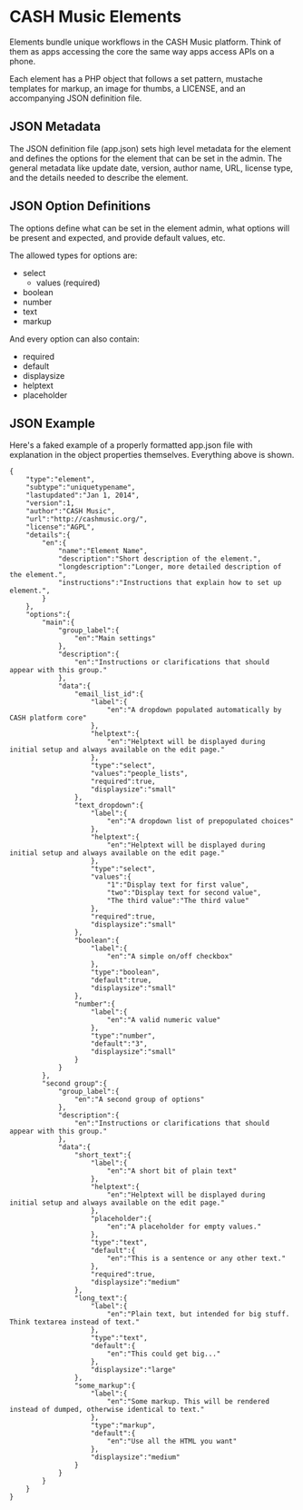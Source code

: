 # CASH Music Elements
Elements bundle unique workflows in the CASH Music platform. Think of them as apps accessing
the core the same way apps access APIs on a phone. 

Each element has a PHP object that follows a set pattern, mustache templates for markup, an
image for thumbs, a LICENSE, and an accompanying JSON definition file. 


## JSON Metadata
The JSON definition file (app.json) sets high level metadata for the element and defines the
options for the element that can be set in the admin. The general metadata like update date, 
version, author name, URL, license type, and the details needed to describe the element.

## JSON Option Definitions
The options define what can be set in the element admin, what options will be present and 
expected, and provide default values, etc. 

The allowed types for options are:
  
  - select
    - values (required)
  - boolean
  - number
  - text
  - markup
  
And every option can also contain:

  - required
  - default
  - displaysize
  - helptext
  - placeholder


## JSON Example
Here's a faked example of a properly formatted app.json file with explanation in the object
properties themselves. Everything above is shown.

```
{
	"type":"element",
	"subtype":"uniquetypename",
	"lastupdated":"Jan 1, 2014",
	"version":1,
	"author":"CASH Music",
	"url":"http://cashmusic.org/",
	"license":"AGPL",
	"details":{
		"en":{
			"name":"Element Name",
			"description":"Short description of the element.",
			"longdescription":"Longer, more detailed description of the element.",
			"instructions":"Instructions that explain how to set up element.",
		}
	},
	"options":{
		"main":{
			"group_label":{
				"en":"Main settings"
			},
			"description":{
				"en":"Instructions or clarifications that should appear with this group."
			},
			"data":{
				"email_list_id":{
					"label":{
						"en":"A dropdown populated automatically by CASH platform core"
					},
					"helptext":{
						"en":"Helptext will be displayed during initial setup and always available on the edit page."
					},
					"type":"select",
					"values":"people_lists",
					"required":true,
					"displaysize":"small"
				},
				"text_dropdown":{
					"label":{
						"en":"A dropdown list of prepopulated choices"
					},
					"helptext":{
						"en":"Helptext will be displayed during initial setup and always available on the edit page."
					},
					"type":"select",
					"values":{
						"1":"Display text for first value",
						"two":"Display text for second value",
						"The third value":"The third value"
					},
					"required":true,
					"displaysize":"small"
				},
				"boolean":{
					"label":{
						"en":"A simple on/off checkbox"
					},
					"type":"boolean",
					"default":true,
					"displaysize":"small"
				},
				"number":{
					"label":{
						"en":"A valid numeric value"
					},
					"type":"number",
					"default":"3",
					"displaysize":"small"
				}
			}
		},
		"second group":{
			"group_label":{
				"en":"A second group of options"
			},
			"description":{
				"en":"Instructions or clarifications that should appear with this group."
			},
			"data":{
				"short_text":{
					"label":{
						"en":"A short bit of plain text"
					},
					"helptext":{
						"en":"Helptext will be displayed during initial setup and always available on the edit page."
					},
					"placeholder":{
						"en":"A placeholder for empty values."
					},
					"type":"text",
					"default":{
						"en":"This is a sentence or any other text."
					},
					"required":true,
					"displaysize":"medium"
				},
				"long_text":{
					"label":{
						"en":"Plain text, but intended for big stuff. Think textarea instead of text."
					},
					"type":"text",
					"default":{
						"en":"This could get big..."
					},
					"displaysize":"large"
				},
				"some_markup":{
					"label":{
						"en":"Some markup. This will be rendered instead of dumped, otherwise identical to text."
					},
					"type":"markup",
					"default":{
						"en":"Use all the HTML you want"
					},
					"displaysize":"medium"
				}
			}
		}
	}
}
```